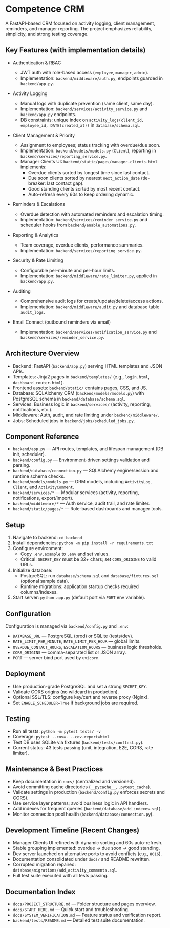 # Competence CRM

A FastAPI-based CRM focused on activity logging, client management, reminders, and manager reporting. The project emphasizes reliability, simplicity, and strong testing coverage.

## Key Features (with implementation details)

- Authentication & RBAC
  - JWT auth with role-based access (`employee`, `manager`, `admin`).
  - Implementation: `backend/middleware/auth.py`, endpoints guarded in `backend/app.py`.

- Activity Logging
  - Manual logs with duplicate prevention (same client, same day).
  - Implementation: `backend/services/activity_service.py` and `backend/app.py` endpoints.
  - DB constraints: unique index on `activity_logs(client_id, employee_id, DATE(created_at))` in `database/schema.sql`.

- Client Management & Priority
  - Assignment to employees; status tracking with overdue/due soon.
  - Implementation: `backend/models/models.py` (`Client`), reporting in `backend/services/reporting_service.py`.
  - Manager Clients UI: `backend/static/pages/manager-clients.html` implements:
    - Overdue clients sorted by longest time since last contact.
    - Due soon clients sorted by nearest `next_action_date` (tie-breaker: last contact gap).
    - Good standing clients sorted by most recent contact.
    - Auto-refresh every 60s to keep ordering dynamic.

- Reminders & Escalations
  - Overdue detection with automated reminders and escalation timing.
  - Implementation: `backend/services/reminder_service.py` and scheduler hooks from `backend/enable_automations.py`.

- Reporting & Analytics
  - Team coverage, overdue clients, performance summaries.
  - Implementation: `backend/services/reporting_service.py`.

- Security & Rate Limiting
  - Configurable per-minute and per-hour limits.
  - Implementation: `backend/middleware/rate_limiter.py`, applied in `backend/app.py`.

- Auditing
  - Comprehensive audit logs for create/update/delete/access actions.
  - Implementation: `backend/middleware/audit.py` and database table `audit_logs`.

- Email Connect (outbound reminders via email)
  - Implementation: `backend/services/notification_service.py` and `backend/services/reminder_service.py`.

## Architecture Overview

- Backend: FastAPI (`backend/app.py`) serving HTML templates and JSON APIs.
- Templates: Jinja2 pages in `backend/templates/` (e.g., `login.html`, `dashboard_router.html`).
- Frontend assets: `backend/static/` contains pages, CSS, and JS.
- Database: SQLAlchemy ORM (`backend/models/models.py`) with PostgreSQL schema in `backend/database/schema.sql`.
- Services: Business logic in `backend/services/` (activity, reporting, notifications, etc.).
- Middleware: Auth, audit, and rate limiting under `backend/middleware/`.
- Jobs: Scheduled jobs in `backend/jobs/scheduled_jobs.py`.

## Component Reference

- `backend/app.py` — API routes, templates, and lifespan management (DB init, scheduler).
- `backend/config.py` — Environment-driven settings validation and parsing.
- `backend/database/connection.py` — SQLAlchemy engine/session and runtime schema checks.
- `backend/models/models.py` — ORM models, including `ActivityLog`, `Client`, and `ActivityComment`.
- `backend/services/*` — Modular services (activity, reporting, notifications, export/import).
- `backend/middleware/*` — Auth service, audit trail, and rate limiter.
- `backend/static/pages/*` — Role-based dashboards and manager tools.

## Setup

1. Navigate to backend: `cd backend`
2. Install dependencies: `python -m pip install -r requirements.txt`
3. Configure environment:
   - Copy `.env.example` to `.env` and set values.
   - Critical: `SECRET_KEY` must be 32+ chars; set `CORS_ORIGINS` to valid URLs.
4. Initialize database:
   - PostgreSQL: run `database/schema.sql` and `database/fixtures.sql` (optional sample data).
   - Runtime migrations: application startup checks required columns/indexes.
5. Start server: `python app.py` (default port via `PORT` env variable).

## Configuration

Configuration is managed via `backend/config.py` and `.env`:
- `DATABASE_URL` — PostgreSQL (prod) or SQLite (tests/dev).
- `RATE_LIMIT_PER_MINUTE`, `RATE_LIMIT_PER_HOUR` — global limits.
- `OVERDUE_CONTACT_HOURS`, `ESCALATION_HOURS` — business logic thresholds.
- `CORS_ORIGINS` — comma-separated list or JSON array.
- `PORT` — server bind port used by `uvicorn`.

## Deployment

- Use production-grade PostgreSQL and set a strong `SECRET_KEY`.
- Validate CORS origins (no wildcard in production).
- Optional SSL/TLS: configure key/cert and reverse proxy (Nginx).
- Set `ENABLE_SCHEDULER=True` if background jobs are required.

## Testing

- Run all tests: `python -m pytest tests/ -v`
- Coverage: `pytest --cov=. --cov-report=html`
- Test DB uses SQLite via fixtures (`backend/tests/conftest.py`).
- Current status: 43 tests passing (unit, integration, E2E, CORS, rate limiter).

## Maintenance & Best Practices

- Keep documentation in `docs/` (centralized and versioned).
- Avoid committing cache directories (`__pycache__`, `.pytest_cache`).
- Validate settings in production (`backend/config.py` enforces secrets and CORS).
- Use service layer patterns; avoid business logic in API handlers.
- Add indexes for frequent queries (`backend/database/add_indexes.sql`).
- Monitor connection pool health (`backend/database/connection.py`).

## Development Timeline (Recent Changes)

- Manager Clients UI refined with dynamic sorting and 60s auto-refresh.
- Stable grouping implemented: overdue → due soon → good standing.
- Dev server launched on alternative ports to avoid conflicts (e.g., `8016`).
- Documentation consolidated under `docs/` and README rewritten.
- Corrupted migration repaired: `database/migrations/add_activity_comments.sql`.
- Full test suite executed with all tests passing.

## Documentation Index

- `docs/PROJECT_STRUCTURE.md` — Folder structure and pages overview.
- `docs/START_HERE.md` — Quick start and troubleshooting.
- `docs/SYSTEM_VERIFICATION.md` — Feature status and verification report.
- `backend/tests/README.md` — Detailed test suite documentation.